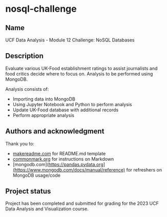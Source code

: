 # nosql-challenge

## Name
UCF Data Analysis - Module 12 Challenge: NoSQL Databases

## Description
Evaluate various UK-Food establishment ratings to assist journalists and food critics decide where to focus on.  Analysis to be performed using MongoDB.

Analysis consists of:
* Importing data into MongoDB
* Using Jupyter Notebook and Python to perform analysis
* Update UK-Food database with additional records
* Perform appropriate analysis

## Authors and acknowledgment
Thank you to:
* [makereadme.com](https://www.makeareadme.com) for README.md template
* [commonmark.org](https://commonmark.org/help) for instructions on Markdown
* [mongodb.com](https://pandas.pydata.org](https://www.mongodb.com/docs/manual/reference) for refreshers on MongoDB usage/code

## Project status
Project has been completed and submitted for grading for the 2023 UCF Data Analysis and Visualization course.
